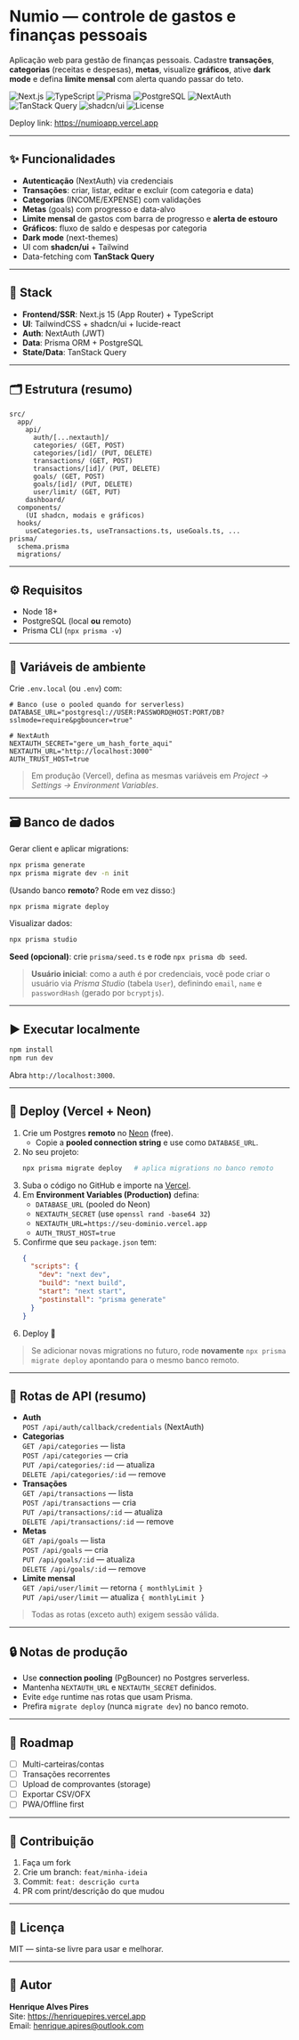 # Numio — controle de gastos e finanças pessoais

Aplicação web para gestão de finanças pessoais. Cadastre **transações**, **categorias** (receitas e despesas), **metas**, visualize **gráficos**, ative **dark mode** e defina **limite mensal** com alerta quando passar do teto.

![Next.js](https://img.shields.io/badge/Next.js-15-black)
![TypeScript](https://img.shields.io/badge/TypeScript-5-blue)
![Prisma](https://img.shields.io/badge/ORM-Prisma-2D3748)
![PostgreSQL](https://img.shields.io/badge/DB-PostgreSQL-336791)
![NextAuth](https://img.shields.io/badge/Auth-NextAuth-000)
![TanStack Query](https://img.shields.io/badge/Data-TanStack%20Query-FF4154)
![shadcn/ui](https://img.shields.io/badge/UI-shadcn%2Fui-111827)
![License](https://img.shields.io/badge/license-MIT-green)

Deploy link: https://numioapp.vercel.app

---

## ✨ Funcionalidades

- **Autenticação** (NextAuth) via credenciais
- **Transações**: criar, listar, editar e excluir (com categoria e data)
- **Categorias** (INCOME/EXPENSE) com validações
- **Metas** (goals) com progresso e data-alvo
- **Limite mensal** de gastos com barra de progresso e **alerta de estouro**
- **Gráficos**: fluxo de saldo e despesas por categoria
- **Dark mode** (next-themes)
- UI com **shadcn/ui** + Tailwind
- Data-fetching com **TanStack Query**

---

## 🧱 Stack

- **Frontend/SSR**: Next.js 15 (App Router) + TypeScript  
- **UI**: TailwindCSS + shadcn/ui + lucide-react  
- **Auth**: NextAuth (JWT)  
- **Data**: Prisma ORM + PostgreSQL  
- **State/Data**: TanStack Query  

---

## 🗂️ Estrutura (resumo)

```
src/
  app/
    api/
      auth/[...nextauth]/
      categories/ (GET, POST)
      categories/[id]/ (PUT, DELETE)
      transactions/ (GET, POST)
      transactions/[id]/ (PUT, DELETE)
      goals/ (GET, POST)
      goals/[id]/ (PUT, DELETE)
      user/limit/ (GET, PUT)
    dashboard/
  components/
    (UI shadcn, modais e gráficos)
  hooks/
    useCategories.ts, useTransactions.ts, useGoals.ts, ...
prisma/
  schema.prisma
  migrations/
```

---

## ⚙️ Requisitos

- Node 18+  
- PostgreSQL (local **ou** remoto)  
- Prisma CLI (`npx prisma -v`)  

---

## 🔐 Variáveis de ambiente

Crie `.env.local` (ou `.env`) com:

```env
# Banco (use o pooled quando for serverless)
DATABASE_URL="postgresql://USER:PASSWORD@HOST:PORT/DB?sslmode=require&pgbouncer=true"

# NextAuth
NEXTAUTH_SECRET="gere_um_hash_forte_aqui"
NEXTAUTH_URL="http://localhost:3000"
AUTH_TRUST_HOST=true
```

> Em produção (Vercel), defina as mesmas variáveis em *Project → Settings → Environment Variables*.

---

## 🗃️ Banco de dados

Gerar client e aplicar migrations:

```bash
npx prisma generate
npx prisma migrate dev -n init
```

(Usando banco **remoto**? Rode em vez disso:)

```bash
npx prisma migrate deploy
```

Visualizar dados:

```bash
npx prisma studio
```

**Seed (opcional)**: crie `prisma/seed.ts` e rode `npx prisma db seed`.

> **Usuário inicial**: como a auth é por credenciais, você pode criar o usuário via *Prisma Studio* (tabela `User`), definindo `email`, `name` e `passwordHash` (gerado por `bcryptjs`).  

---

## ▶️ Executar localmente

```bash
npm install
npm run dev
```

Abra `http://localhost:3000`.

---

## 🚀 Deploy (Vercel + Neon)

1. Crie um Postgres **remoto** no [Neon](https://neon.tech) (free).  
   - Copie a **pooled connection string** e use como `DATABASE_URL`.
2. No seu projeto:
   ```bash
   npx prisma migrate deploy   # aplica migrations no banco remoto
   ```
3. Suba o código no GitHub e importe na [Vercel](https://vercel.com/import).  
4. Em **Environment Variables (Production)** defina:
   - `DATABASE_URL` (pooled do Neon)  
   - `NEXTAUTH_SECRET` (use `openssl rand -base64 32`)  
   - `NEXTAUTH_URL=https://seu-dominio.vercel.app`  
   - `AUTH_TRUST_HOST=true`
5. Confirme que seu `package.json` tem:
   ```json
   {
     "scripts": {
       "dev": "next dev",
       "build": "next build",
       "start": "next start",
       "postinstall": "prisma generate"
     }
   }
   ```
6. Deploy 🎉

> Se adicionar novas migrations no futuro, rode **novamente** `npx prisma migrate deploy` apontando para o mesmo banco remoto.

---

## 🧭 Rotas de API (resumo)

- **Auth**  
  `POST /api/auth/callback/credentials` (NextAuth)
- **Categorias**  
  `GET /api/categories` — lista  
  `POST /api/categories` — cria  
  `PUT /api/categories/:id` — atualiza  
  `DELETE /api/categories/:id` — remove
- **Transações**  
  `GET /api/transactions` — lista  
  `POST /api/transactions` — cria  
  `PUT /api/transactions/:id` — atualiza  
  `DELETE /api/transactions/:id` — remove
- **Metas**  
  `GET /api/goals` — lista  
  `POST /api/goals` — cria  
  `PUT /api/goals/:id` — atualiza  
  `DELETE /api/goals/:id` — remove
- **Limite mensal**  
  `GET /api/user/limit` — retorna `{ monthlyLimit }`  
  `PUT /api/user/limit` — atualiza `{ monthlyLimit }`

> Todas as rotas (exceto auth) exigem sessão válida.

---

## 🔒 Notas de produção

- Use **connection pooling** (PgBouncer) no Postgres serverless.  
- Mantenha `NEXTAUTH_URL` e `NEXTAUTH_SECRET` definidos.  
- Evite `edge` runtime nas rotas que usam Prisma.  
- Prefira `migrate deploy` (nunca `migrate dev`) no banco remoto.

---

## 📌 Roadmap

- [ ] Multi-carteiras/contas  
- [ ] Transações recorrentes  
- [ ] Upload de comprovantes (storage)  
- [ ] Exportar CSV/OFX  
- [ ] PWA/Offline first

---

## 🤝 Contribuição

1. Faça um fork  
2. Crie um branch: `feat/minha-ideia`  
3. Commit: `feat: descrição curta`  
4. PR com print/descrição do que mudou

---

## 📄 Licença

MIT — sinta-se livre para usar e melhorar.

---

## 👤 Autor

**Henrique Alves Pires**  
Site: https://henriquepires.vercel.app  
Email: henrique.apires@outlook.com

